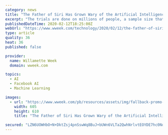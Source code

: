 ```yaml
---
category: news
title: "The Father of Siri Has Grown Wary of the Artificial Intelligence He Helped Create"
excerpt: "The trials are done on millions of people, a sample size that's impossible in academia. Dozens of times a day, Mark Zuckerberg tweaks his artificial intelligence to see what will keep his 2.5 billion subscribers scrolling through Facebook, and to make them confuse advertising with news so they click on the ads, Gruber says. \"They have the world ..."
publishedDateTime: 2020-02-12T18:25:00Z
webUrl: "https://www.wweek.com/technology/2020/02/12/the-father-of-siri-has-grown-wary-of-the-artificial-intelligence-he-helped-create/"
type: article
quality: 36
heat: 36
published: false

provider:
  name: Willamette Week
  domain: wweek.com

topics:
  - AI
  - Facebook AI
  - Machine Learning

images:
  - url: "https://www.wweek.com/pb/resources/assets/img/fallback-promo-image.png?token=false"
    width: 605
    height: 610
    title: "The Father of Siri Has Grown Wary of the Artificial Intelligence He Helped Create"

secured: "LZN6UOWHbO+N+DktZsj4pnSswWq8BuJ+bUWn6VLTa2QwhNrlvtEOYDE7hc0NqfKeS3eA3DFgvtQMODX5JK3Ukr+NPQW+bqHOcWiRVl8ZaTvE8OnHDr55ZmvAeWKo0nw4Zl4gOnJDLFq1xKrmLXCgMdZh5gQas7iy1aCMONcWLLugN+fyl/Ry3FdkxqOTkVRoy/VHix+kfE3N7eeuwVXunmUPdWJINimGic63MjJIV4QflQAE7r0V8gRkunZvi3ro7mk+P2GjQGsrDjuMANJNMKDv7DrkMz6bdI1fCok0sf3Ks81TChvTp5IBV8ciAl/ucMXCbuh5q7pLot6PdvkCoSxeybOUl71na4TiMKwHghClzi4IbrL/QGe3UCO6lj/cMc2N4ZtbBCFXB9HZT1waHFld2cX00s2w/eJZ7rPHKihwt9x/NRFaBCSMdzCb+QNuuks+60fj8ntbDaTzr5h+L+F3G1wIqR9/kAVVs498diA=;Tj9AwzAXxGgGy+vd5RqksQ=="
---
```


